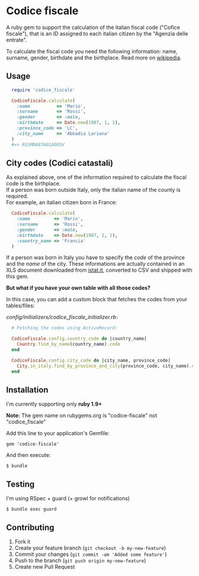 # Codice fiscale

A ruby gem to support the calculation of the italian fiscal code ("Cofice fiscale"), 
that is an ID assigned to each italian citizen by the "Agenzia delle entrate".

To calculate the fiscal code you need the following information: name, surname, 
gender, birthdate and the birthplace. Read more on [wikipedia](http://en.wikipedia.org/wiki/Italian_fiscal_code_card).

## Usage

```ruby
  require 'codice_fiscale'

  CodiceFiscale.calculate(
    :name          => 'Mario',
    :surname       => 'Rossi', 
    :gender        => :male,
    :birthdate     => Date.new(1987, 1, 1),
    :province_code => 'LC', 
    :city_name     => 'Abbadia Lariana'
  )
  #=> RSSMRA87A01A005V
```

## City codes (Codici catastali)
As explained above, one of the information required to calculate the fiscal code is the birthplace.  
If a person was born outside Italy, only the italian name of the county is required.  
For example, an italian citizen born in France:

```ruby
  CodiceFiscale.calculate(
    :name         => 'Mario', 
    :surname      => 'Rossi', 
    :gender       => :male, 
    :birthdate    => Date.new(1987, 1, 1), 
    :country_name => 'Francia'
  )
```

If a person was born in Italy you have to specify the *code* of the province and the *name* of the city. These informations are actually contained in an XLS 
document downloaded from [istat.it](http://www.istat.it/it/archivio/6789), converted to CSV and shipped with this gem.

**But what if you have your own table with all those codes?**

In this case, you can add a custom block that fetches the codes from your tables/files:


*config/initializers/codice_fiscale_initializer.rb*:

```ruby
  # Fetching the codes using ActiveRecord:

  CodiceFiscale.config.country_code do |country_name|
    Country.find_by_name(country_name).code
  end

  CodiceFiscale.config.city_code do |city_name, province_code|
    City.in_italy.find_by_province_and_city(province_code, city_name).code
  end
```

## Installation

I'm currently supporting only **ruby 1.9+**

**Note:** The gem name on rubygems.org is "codice-fiscale" not "codice_fiscale"

Add this line to your application's Gemfile:

    gem 'codice-fiscale'

And then execute:

    $ bundle

## Testing

I'm using RSpec + guard (+ growl for notifications)

    $ bundle exec guard

## Contributing

1. Fork it
2. Create your feature branch (`git checkout -b my-new-feature`)
3. Commit your changes (`git commit -am 'Added some feature'`)
4. Push to the branch (`git push origin my-new-feature`)
5. Create new Pull Request

